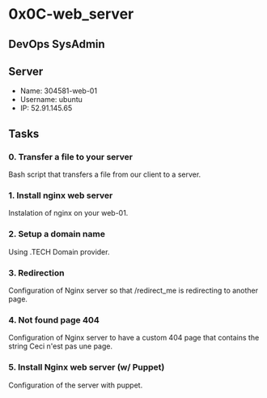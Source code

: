 # 0x0C-web_server
## DevOps SysAdmin

## Server
- Name:
304581-web-01
- Username:
ubuntu
- IP:
52.91.145.65

## Tasks
### 0. Transfer a file to your server
Bash script that transfers a file from our client to a server.
### 1. Install nginx web server
Instalation of nginx on your web-01.
### 2. Setup a domain name
Using .TECH Domain provider.
### 3. Redirection
Configuration of Nginx server so that /redirect_me is redirecting to another page.
### 4. Not found page 404
Configuration of  Nginx server to have a custom 404 page that contains the string Ceci n'est pas une page.
### 5. Install Nginx web server (w/ Puppet)
Configuration of the server with puppet.